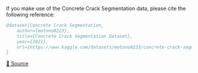 If you make use of the Concrete Crack Segmentation data, please cite the following reference:

``` bibtex 
@dataset{Concrete Crack Segmentation,
	author={motono0223},
	title={Concrete Crack Segmentation Dataset},
	year={2021},
	url={https://www.kaggle.com/datasets/motono0223/concrete-crack-segmentation-dataset}
}
```

[🔗 Source](https://www.kaggle.com/datasets/motono0223/concrete-crack-segmentation-dataset)